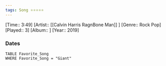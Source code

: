 ```yaml
---
tags: Song ⭐⭐⭐⭐⭐ 
---
```

[Time:: 3:49]
[Artist:: [[Calvin Harris RagnBone Man]] ]
[Genre:: Rock Pop]
[Played:: 3]
[Album:: ]
[Year:: 2019]
### Dates
````dataview
TABLE Favorite_Song
WHERE Favorite_Song = "Giant"
````